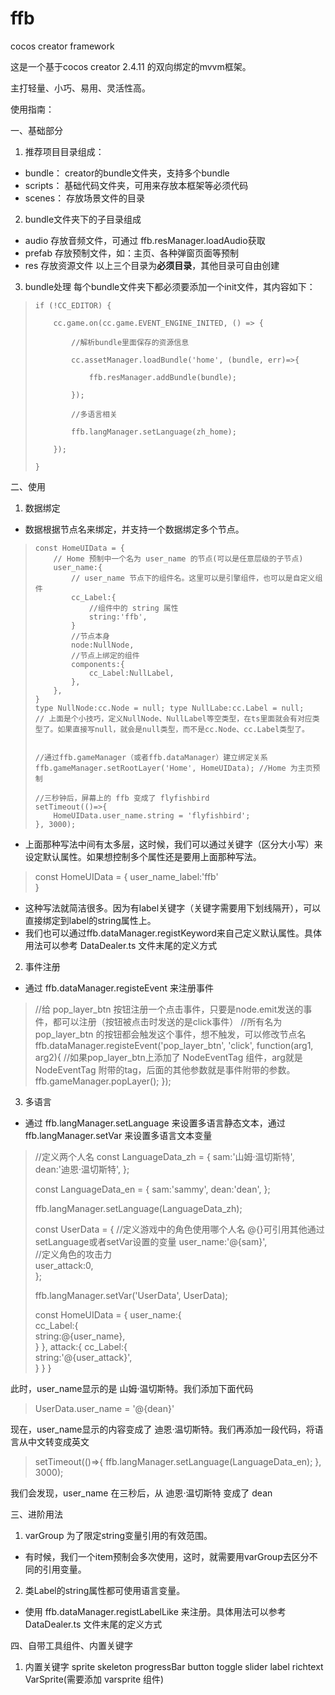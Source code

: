 # ffb
cocos creator framework

这是一个基于cocos creator 2.4.11 的双向绑定的mvvm框架。

主打轻量、小巧、易用、灵活性高。

使用指南：

 一、基础部分
1. 推荐项目目录组成：
- bundle： creator的bundle文件夹，支持多个bundle 
- scripts： 基础代码文件夹，可用来存放本框架等必须代码
- scenes： 存放场景文件的目录

2. bundle文件夹下的子目录组成
- audio 存放音频文件，可通过 ffb.resManager.loadAudio获取
- prefab 存放预制文件，如：主页、各种弹窗页面等预制
- res 存放资源文件
以上三个目录为**必须目录**，其他目录可自由创建

3. bundle处理
每个bundle文件夹下都必须要添加一个init文件，其内容如下：
>     if (!CC_EDITOR) {
> 
>         cc.game.on(cc.game.EVENT_ENGINE_INITED, () => {
> 
>             //解析bundle里面保存的资源信息
> 
>             cc.assetManager.loadBundle('home', (bundle, err)=>{
> 
>                 ffb.resManager.addBundle(bundle);
> 
>             });
> 
>             //多语言相关
> 
>             ffb.langManager.setLanguage(zh_home);
> 
>         });
> 
>     }

二、使用

1. 数据绑定
- 数据根据节点名来绑定，并支持一个数据绑定多个节点。
>     const HomeUIData = {
>         // Home 预制中一个名为 user_name 的节点(可以是任意层级的子节点)
>         user_name:{           
>             // user_name 节点下的组件名。这里可以是引擎组件，也可以是自定义组件                          
>             cc_Label:{
>                 //组件中的 string 属性
>                 string:'ffb',                           
>             }
>             //节点本身
>             node:NullNode,        
>             //节点上绑定的组件                      
>             components:{
>                 cc_Label:NullLabel,                     
>             },
>         },
>     }
>     type NullNode:cc.Node = null; type NullLabe:cc.Label = null; 
>     // 上面是个小技巧，定义NullNode、NullLabel等空类型，在ts里面就会有对应类型了。如果直接写null，就会是null类型，而不是cc.Node、cc.Label类型了。   
>     
>     
>     //通过ffb.gameManager（或者ffb.dataManager）建立绑定关系
>     ffb.gameManager.setRootLayer('Home', HomeUIData); //Home 为主页预制
>     
>     //三秒钟后，屏幕上的 ffb 变成了 flyfishbird
>     setTimeout(()=>{
>         HomeUIData.user_name.string = 'flyfishbird';
>     }, 3000);

- 上面那种写法中间有太多层，这时候，我们可以通过关键字（区分大小写）来设定默认属性。如果想控制多个属性还是要用上面那种写法。

> const HomeUIData = {
>     user_name_label:'ffb'                                 
> }

- 这种写法就简洁很多。因为有label关键字（关键字需要用下划线隔开），可以直接绑定到label的string属性上。
- 我们也可以通过ffb.dataManager.registKeyword来自己定义默认属性。具体用法可以参考 DataDealer.ts 文件末尾的定义方式

2. 事件注册
- 通过 ffb.dataManager.registeEvent 来注册事件

> //给 pop_layer_btn 按钮注册一个点击事件，只要是node.emit发送的事件，都可以注册（按钮被点击时发送的是click事件）
> //所有名为 pop_layer_btn 的按钮都会触发这个事件，想不触发，可以修改节点名
> ffb.dataManager.registeEvent('pop_layer_btn', 'click', function(arg1, arg2){
>     //如果pop_layer_btn上添加了 NodeEventTag 组件，arg就是 NodeEventTag 附带的tag，后面的其他参数就是事件附带的参数。
>     ffb.gameManager.popLayer();
> });

3. 多语言
- 通过 ffb.langManager.setLanguage 来设置多语言静态文本，通过 ffb.langManager.setVar 来设置多语言文本变量

> //定义两个人名
> const LanguageData_zh = {
>     sam:'山姆·温切斯特',
>     dean:'迪恩·温切斯特',
> };
> 
> const LanguageData_en = {
>     sam:'sammy',
>     dean:'dean',
> };
> 
> ffb.langManager.setLanguage(LanguageData_zh);
> 
> const UserData = {
>     //定义游戏中的角色使用哪个人名   @{}可引用其他通过setLanguage或者setVar设置的变量
>     user_name:'@{sam}',     
>     //定义角色的攻击力           
>     user_attack:0,           
> };
> 
> ffb.langManager.setVar('UserData', UserData);
> 
> const HomeUIData = {
>     user_name:{                                   
>         cc_Label:{                                
>             string:@{user_name},                         
>         }
>     },
>     attack:{
>         cc_Label:{                                
>             string:'@{user_attack}',                         
>         }
>     }
> }

此时，user_name显示的是 山姆·温切斯特。我们添加下面代码

> UserData.user_name = '@{dean}'

现在，user_name显示的内容变成了 迪恩·温切斯特。我们再添加一段代码，将语言从中文转变成英文

> setTimeout(()=>{
>     ffb.langManager.setLanguage(LanguageData_en);
> }, 3000);

我们会发现，user_name 在三秒后，从 迪恩·温切斯特 变成了 dean 

三、进阶用法
1. varGroup 为了限定string变量引用的有效范围。
- 有时候，我们一个item预制会多次使用，这时，就需要用varGroup去区分不同的引用变量。
2. 类Label的string属性都可使用语言变量。
- 使用 ffb.dataManager.registLabelLike 来注册。具体用法可以参考 DataDealer.ts 文件末尾的定义方式

四、自带工具组件、内置关键字
1. 内置关键字 sprite skeleton progressBar button toggle slider label richtext VarSprite(需要添加 varsprite 组件)